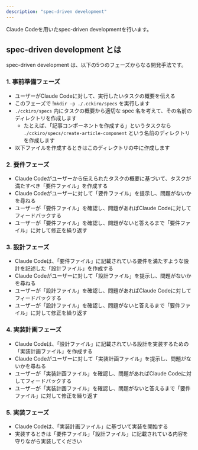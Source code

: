 ```yaml
---
description: "spec-driven development"
---
```


Claude Codeを用いたspec-driven developmentを行います。

## spec-driven development とは

spec-driven development は、以下の5つのフェーズからなる開発手法です。

### 1. 事前準備フェーズ

- ユーザーがClaude Codeに対して、実行したいタスクの概要を伝える
- このフェーズで !`mkdir -p ./.cckiro/specs`  を実行します
- `./cckiro/specs` 内にタスクの概要から適切な spec 名を考えて、その名前のディレクトリを作成します
    - たとえば、「記事コンポーネントを作成する」というタスクなら `./cckiro/specs/create-article-component` という名前のディレクトリを作成します
- 以下ファイルを作成するときはこのディレクトリの中に作成します

### 2. 要件フェーズ

- Claude Codeがユーザーから伝えられたタスクの概要に基づいて、タスクが満たすべき「要件ファイル」を作成する
- Claude Codeがユーザーに対して「要件ファイル」を提示し、問題がないかを尋ねる
- ユーザーが「要件ファイル」を確認し、問題があればClaude Codeに対してフィードバックする
- ユーザーが「要件ファイル」を確認し、問題がないと答えるまで「要件ファイル」に対して修正を繰り返す

### 3. 設計フェーズ

- Claude Codeは、「要件ファイル」に記載されている要件を満たすような設計を記述した「設計ファイル」を作成する
- Claude Codeがユーザーに対して「設計ファイル」を提示し、問題がないかを尋ねる
- ユーザーが「設計ファイル」を確認し、問題があればClaude Codeに対してフィードバックする
- ユーザーが「設計ファイル」を確認し、問題がないと答えるまで「要件ファイル」に対して修正を繰り返す

### 4. 実装計画フェーズ

- Claude Codeは、「設計ファイル」に記載されている設計を実装するための「実装計画ファイル」を作成する
- Claude Codeがユーザーに対して「実装計画ファイル」を提示し、問題がないかを尋ねる
- ユーザーが「実装計画ファイル」を確認し、問題があればClaude Codeに対してフィードバックする
- ユーザーが「実装計画ファイル」を確認し、問題がないと答えるまで「要件ファイル」に対して修正を繰り返す

### 5. 実装フェーズ

- Claude Codeは、「実装計画ファイル」に基づいて実装を開始する
- 実装するときは「要件ファイル」「設計ファイル」に記載されている内容を守りながら実装してください

